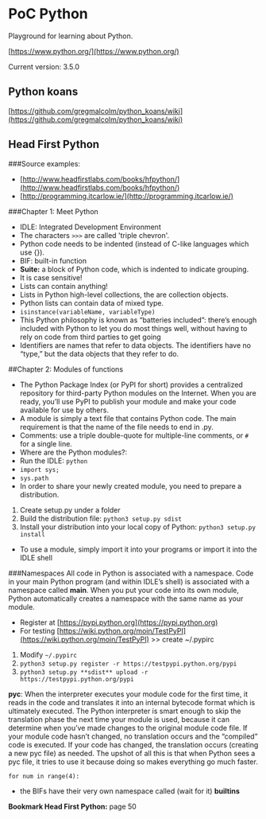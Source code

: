 # PoC Python

Playground for learning about Python.

[https://www.python.org/](https://www.python.org/)

Current version: 3.5.0

## Python koans
[https://github.com/gregmalcolm/python_koans/wiki](https://github.com/gregmalcolm/python_koans/wiki)



## Head First Python
###Source examples:
* [http://www.headfirstlabs.com/books/hfpython/](http://www.headfirstlabs.com/books/hfpython/)
* [http://programming.itcarlow.ie/](http://programming.itcarlow.ie/)

###Chapter 1: Meet Python
* IDLE: Integrated Development Environment
* The characters `>>>` are called 'triple chevron'.
* Python code needs to be indented (instead of C-like languages which use {}).
* BIF: built-in function
* **Suite:** a block of Python code, which is indented to indicate grouping.
* It is case sensitive!
* Lists can contain anything!
* Lists in Python high-level collections, the are collection objects.
* Python lists can contain data of mixed type.
* `isinstance(variableName, variableType)` 
* This Python philosophy is known as “batteries included”: there’s enough included with Python to let you do most things well, without having to rely on code from third parties to get going
* Identifiers are names that refer to data objects. The identifiers have no “type,” but the data objects that they refer to do.
  
  
##Chapter 2: Modules of functions
* The Python Package Index (or PyPI for short) provides a centralized repository for third-party Python modules on the Internet. When you are ready, you’ll use PyPI to publish your module and make your code available for use by others.
* A module is simply a text file that contains Python code. The main requirement is that the name of the file needs to end in .py.
* Comments: use a triple double-quote for multiple-line comments, or `#` for a single line.
* Where are the Python modules?:
 * Run the IDLE: `python`
 * `import sys;`
 * `sys.path`
* In order to share your newly created module, you need to prepare a distribution.
 1. Create setup.py under a folder
 2. Build the distribution file: `python3 setup.py sdist`
 3. Install your distribution into your local copy of Python: `python3 setup.py install`
* To use a module, simply import it into your programs or import it into the IDLE shell

###Namespaces
All code in Python is associated with a namespace.
Code in your main Python program (and within IDLE’s shell) is associated with a namespace called __main__. 
When you put your code into its own module, Python automatically creates a namespace with the same name as your module.

* Register at [https://pypi.python.org](https://pypi.python.org)
 * For testing [https://wiki.python.org/moin/TestPyPI](https://wiki.python.org/moin/TestPyPI) >> create ~/.pypirc
  1. Modify `~/.pypirc`
  2. `python3 setup.py register -r https://testpypi.python.org/pypi`
  3. `python3 setup.py **sdist** upload -r https://testpypi.python.org/pypi`

**pyc**: When the interpreter executes your module code for the first time, it reads in the code and translates it into an internal bytecode format which is ultimately executed. The Python interpreter is smart enough to skip the translation phase the next time your module is used, because it can determine when you’ve made changes to the original module code file. If your module code hasn’t changed, no translation occurs and the “compiled” code is executed. If your code has changed, the translation occurs (creating a new pyc file) as needed. The upshot of all this is that when Python sees a pyc file, it tries to use it because doing so makes everything go much faster.

`for num in range(4):`

* the BIFs have their very own namespace called (wait for it) __builtins__


**Bookmark Head First Python:** page 50